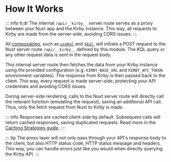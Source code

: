 # How It Works

::: info tl;dr
The internal `/api/__kirby__` server route serves as a proxy between your Nuxt app and the Kirby instance. This way, all requests to Kirby are made from the server-side, avoiding CORS issues.
:::

All [composables](/api/), such as [`useKql`](/api/use-kql) and [`$kql`](/api/kql), will initiate a POST request to the Nuxt server route `/api/__kirby__` defined by this module. The KQL query or any other request data is sent in the request body.

This internal server route then fetches the data from your Kirby instance using the provided configuration (e.g. `KIRBY_BASE_URL` and `KIRBY_API_TOKEN` environment variables). The response from Kirby is then passed back to the client. This way, every request is made server-side, protecting your API credentials and avoiding CORS issues.

During server-side rendering, calls to the Nuxt server route will directly call the relevant function (emulating the request), saving an additional API call. Thus, only the fetch request from Nuxt to Kirby is made.

::: info
Responses are cached client-side by default. Subsequent calls will return cached responses, saving duplicated requests. Read more in the [Caching Strategies guide](/guides/caching-strategies).
:::

::: tip
The proxy layer will not only pass through your API's response body to the client, but also HTTP status code, HTTP status message and headers. This way, you can handle errors just like you would when directly querying the Kirby API.
:::
